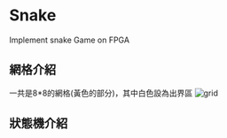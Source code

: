 # Snake
Implement snake Game on FPGA

## 網格介紹
一共是8*8的網格(黃色的部分)，其中白色設為出界區
![grid](https://github.com/Potassium-chromate/Snake/blob/main/picture/grid.png)

## 狀態機介紹
